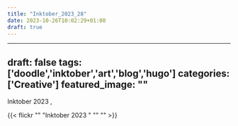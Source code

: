 ```yaml
---
title: "Inktober_2023_28"
date: 2023-10-26T10:02:29+01:00
draft: true
---
```

---
draft: false
tags: ['doodle','inktober','art','blog','hugo']
categories: ['Creative']
featured_image: ""
---

Inktober 2023 , 


{{< flickr ""
           "Inktober 2023 "
           ""
           "" >}}

